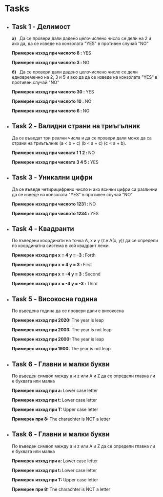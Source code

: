 # Tasks
<ul>
  <li>
    <h2> Task 1 - Делимост </h2>
    <p> <strong> a) </strong>&nbsp; Да се провери дали дадено целочислено число се дели на 2 и ако да, да се изведе на конзолата "YES" в противен случай "NO" </p>
    <p> <strong> Примерен изход при числото 8 : </strong> YES </p>
    <p> <strong> Примерен изход при числото 3 : </strong> NO </p>
    <p> <strong> б) </strong>&nbsp; Да се провери дали дадено целочислено число се дели едновременно на 2, 3 и 5 и ако да да се изведе на конзолата "YES" в противен случай "NO" </p>
    <p> <strong> Примерен изход при числото 30 : </strong> YES </p>
    <p> <strong> Примерен изход при числото 10 : </strong> NO </p>
    <p> <strong> Примерен изход при числото 6 : </strong> NO </p>
  </li>
  
  <li>
    <h2> Task 2 - Валидни страни на триъгълник </h2>
    <p> Да се въведат три реални числа и да се провери дали може да са страни на триъгълник (a < b + c) (b < a + c) (c < a + b).</p>
    <p> <strong> Примерен изход при числата 1 1 2 : </strong> NO </p>
    <p> <strong> Примерен изход при числата 3 4 5 : </strong> YES </p>
  </li>
  
   <li>
    <h2> Task 3 - Уникални цифри </h2>
    <p> Да се въведе четирицифрено число и ако всички цифри са различни да се изведе на конзолата "YES" в противен случай "NO" </p>
    <p> <strong> Примерен изход при числото 1231 : </strong> NO </p>
    <p> <strong> Примерен изход при числото 1234 : </strong> YES </p>
  </li>
  
  <li>
    <h2> Task 4 - Квадранти </h2>
    <p> По въведени координати на точка А, x и у (т.е А(x, y)) да се определи по координатна система в кой квадрант лежи.  </p>
    <p> <strong> Примерен изход при x = 4 у = -3 : </strong> Forth </p>
    <p> <strong> Примерен изход при x = 4 у = 3 : </strong> First </p>
    <p> <strong> Примерен изход при x = -4 у = 3 : </strong> Second </p>
    <p> <strong> Примерен изход при x = -4 у = -3 : </strong> Third </p>
  </li>
  
  <li>
    <h2> Task 5 - Високосна година </h2>
    <p> По въведена година да се провери дали е високосна </p>
    <p> <strong> Примерен изход при 2020: </strong> The year is leap </p>
    <p> <strong> Примерен изход при 2003: </strong> The year is not leap </p>
    <p> <strong> Примерен изход при 2000: </strong> The year is leap </p>
    <p> <strong> Примерен изход при 1900: </strong> The year is not leap </p>
  </li>
  
  <li>
    <h2> Task 6 - Главни и малки букви </h2>
    <p> По въведен символ между a и z или A и Z да се определи главна ли е буквата или малка </p>
    <p> <strong> Примерен изход при а: </strong> Lower case letter </p>
    <p> <strong> Примерен изход при t: </strong> Lower case letter </p>
    <p> <strong> Примерен изход при T: </strong> Upper case letter </p>
    <p> <strong> Примерен при 8: </strong> The charachter is NOT a letter </p>
  </li>
  
  <li>
    <h2> Task 6 - Главни и малки букви </h2>
    <p> По въведен символ между a и z или A и Z да се определи главна ли е буквата или малка </p>
    <p> <strong> Примерен изход при а: </strong> Lower case letter </p>
    <p> <strong> Примерен изход при t: </strong> Lower case letter </p>
    <p> <strong> Примерен изход при T: </strong> Upper case letter </p>
    <p> <strong> Примерен при 8: </strong> The charachter is NOT a letter </p>
  </li>
  
</ul>


